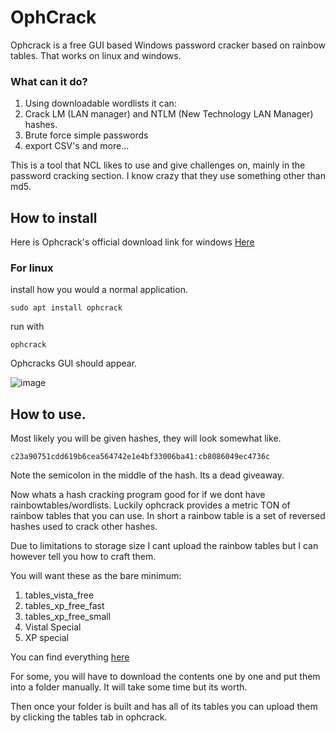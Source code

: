 # OphCrack

Ophcrack is a free GUI based Windows password cracker based on rainbow tables. That works on linux and windows.

### What can it do?

1. Using downloadable wordlists it can:
2. Crack LM (LAN manager) and NTLM (New Technology LAN Manager) hashes.
3. Brute force simple passwords
4. export CSV's
and more...


This is a tool that NCL likes to use and give challenges on, mainly in the password cracking section. I know crazy that they use something other than md5.

## How to install

Here is Ophcrack's official download link for windows
[Here](https://ophcrack.sourceforge.io/download.php?type=ophcrack)


### For linux
install how you would a normal application. 
```
sudo apt install ophcrack
```
run with
```
ophcrack
```
Ophcracks GUI should appear.

![image](https://github.com/JoshuaHartz/Intro-To-Ophcrack/assets/102620766/9bb11370-817b-4087-8e95-2d8085d96010)


## How to use.

Most likely you will be given hashes, they will look somewhat like.
```
c23a90751cdd619b6cea564742e1e4bf33006ba41:cb8086049ec4736c
```
Note the semicolon in the middle of the hash. Its a dead giveaway.

Now whats a hash cracking program good for if we dont have rainbowtables/wordlists. Luckily ophcrack provides a metric TON of rainbow tables that you can use. In short a rainbow table is a set of reversed hashes used to crack other hashes.

Due to limitations to storage size I cant upload the rainbow tables but I can however tell you how to craft them.

You will want these as the bare minimum:
1. tables_vista_free
2. tables_xp_free_fast
3. tables_xp_free_small
4. Vistal Special
5. XP special

You can find everything [here](https://sourceforge.net/projects/ophcrack/files/tables/)

For some, you will have to download the contents one by one and put them into a folder manually. It will take some time but its worth. 

Then once your folder is built and has all of its tables you can upload them by clicking the tables tab in ophcrack. 




